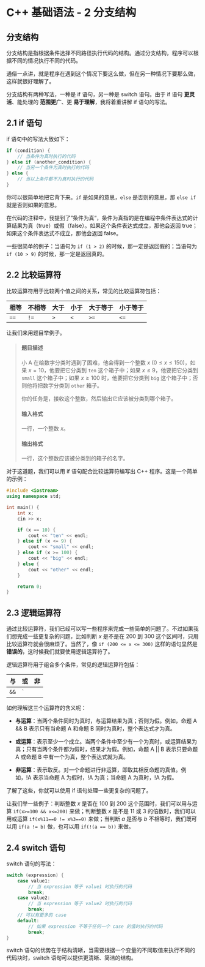 # C++ 基础语法 - 2 分支结构

## 分支结构

分支结构是指根据条件选择不同路径执行代码的结构。通过分支结构，程序可以根据不同的情况执行不同的代码。

通俗一点讲，就是程序在遇到这个情况下要这么做，但在另一种情况下要那么做，这样就很好理解了。

分支结构有两种写法，一种是 if 语句，另一种是 switch 语句。由于 if 语句 **更灵活**、能处理的 **范围更广**、更 **易于理解**，我将着重讲解 if 语句的写法。

## 2.1 if 语句

if 语句中的写法大致如下：

```cpp
if (condition) {
    // 当条件为真时执行的代码
} else if (another_condition) {
    // 当另一个条件为真时执行的代码
} else {
    // 当以上条件都不为真时执行的代码
}
```

你可以很简单地把它背下来。`if` 是如果的意思，`else` 是否则的意思，那 `else if` 就是否则如果的意思。

在代码的注释中，我提到了”条件为真“，条件为真指的是在编程中条件表达式的计算结果为真（true）或假（false）。如果这个条件表达式成立，那他会返回 true；如果这个条件表达式不成立，那他会返回 false。

一些很简单的例子：当语句为 `if (1 > 2)` 的时候，那一定是返回假的；当语句为 `if (10 > 9)` 的时候，那一定是返回真的。

## 2.2 比较运算符

比较运算符用于比较两个值之间的关系，常见的比较运算符包括：

| 相等   | 不相等  | 大于  | 小于  | 大于等于 | 小于等于 |
| ---- | ---- | --- | --- | ---- | ---- |
| `==` | `!=` | `>` | `<` | `>=` | `<=` |

让我们来用题目举例子。

> #### 题目描述
> 
> 小 A 在给数字分类时遇到了困难，他会得到一个整数 $x$ $(0\le x\le 150)$，如果 $x = 10$，他要把它分类到 `ten` 这个箱子中；如果 $x\le 9$，他要把它分类到 `small` 这个箱子中；如果 $x\ge 100$ 时，他要把它分类到 `big` 这个箱子中；否则他将把数字分类到 `other` 箱子。
> 
> 你的任务是，接收这个整数，然后输出它应该被分类到哪个箱子。
> 
> #### 输入格式
> 
> 一行，一个整数 $x$。
> 
> #### 输出格式
> 
> 一行，这个整数应该被分类到的箱子的名字。

对于这道题，我们可以用 if 语句配合比较运算符编写出 C++ 程序。这是一个简单的示例：

```cpp
#include <iostream>
using namespace std;

int main() {
    int x;
    cin >> x;

    if (x == 10) {
        cout << "ten" << endl;
    } else if (x <= 9) {
        cout << "small" << endl;
    } else if (x >= 100) {
        cout << "big" << endl;
    } else {
        cout << "other" << endl;
    }

    return 0;
}
```

## 2.3 逻辑运算符

通过比较运算符，我们已经可以写一些程序来完成一些简单的问题了。不过如果我们想完成一些更复杂的问题，比如判断 $x$ 是不是在 $200$ 到 $300$ 这个区间时，只用比较运算符就会很麻烦了。当然了，像 `if (200 <= x <= 300)` 这样的语句显然是 **错误的**，这时候我们就要使用逻辑运算符了。

逻辑运算符用于组合多个条件，常见的逻辑运算符包括：

| 与    | 或    | 非   |
| ---- | ---- | --- |
| `&&` | `||` | `!` |

如何理解这三个运算符的含义呢：

- **与运算**：当两个条件同时为真时，与运算结果为真；否则为假。例如，命题 A && B 表示只有当命题 A 和命题 B 同时为真时，整个表达式才为真。

- **或运算**：表示至少一个成立。当两个条件中至少有一个为真时，或运算结果为真；只有当两个条件都为假时，结果才为假。例如，命题 A || B 表示只要命题 A 或命题 B 中有一个为真，整个表达式就为真。

- **非运算**：表示取反。对一个命题进行非运算，即取其相反命题的真值。例如，!A 表示当命题 A 为假时，!A 为真；当命题 A 为真时，!A 为假。

了解了这些，你就可以使用 if 语句处理一些更复杂的问题了。

让我们举一些例子：判断整数 $x$ 是否在 $100$ 到 $200$ 这个范围时，我们可以用与运算 `if(x>=100 && x<=200)` 来做；判断整数 $x$ 是不是 $11$ 或 $3$ 的倍数时，我们可以用或运算 `if(x%11==0 != x%3==0)` 来做；当判断 $a$ 是否与 $b$ 不相等时，我们既可以用 `if(a != b)` 做，也可以用 `if(!(a == b))` 来做。

## 2.4 switch 语句

switch 语句的写法：

```cpp
switch (expression) {
    case value1:
        // 当 expression 等于 value1 时执行的代码
        break;
    case value2:
        // 当 expression 等于 value2 时执行的代码
        break;
    // 可以有更多的 case
    default:
        // 如果 expression 不等于任何一个 case 的值时执行的代码
        break;
}
```

switch 语句的优势在于结构清晰，当需要根据一个变量的不同取值来执行不同的代码块时，switch 语句可以提供更清晰、简洁的结构。

<script src="https://giscus.app/client.js"
        data-repo="hatmic/hatmic-docs"
        data-repo-id="R_kgDOL9L8Zg"
        data-category="General"
        data-category-id="DIC_kwDOL9L8Zs4Cfc2T"
        data-mapping="pathname"
        data-strict="0"
        data-reactions-enabled="1"
        data-emit-metadata="0"
        data-input-position="bottom"
        data-theme="light"
        data-lang="zh-CN"
        crossorigin="anonymous"
        async>
</script>